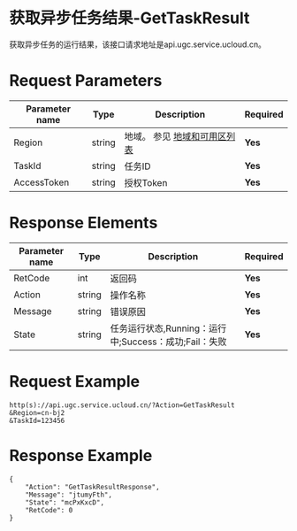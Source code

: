 # 获取异步任务结果-GetTaskResult

获取异步任务的运行结果，该接口请求地址是api.ugc.service.ucloud.cn。

# Request Parameters
|Parameter name|Type|Description|Required|
|---|---|---|---|
|Region|string|地域。 参见 [地域和可用区列表](api/summary/regionlist)|**Yes**|
|TaskId|string|任务ID	|**Yes**|
|AccessToken|string|授权Token	|**Yes**|

# Response Elements
|Parameter name|Type|Description|Required|
|---|---|---|---|
|RetCode|int|返回码|**Yes**|
|Action|string|操作名称|**Yes**|
|Message|string|错误原因|**Yes**|
|State|string|任务运行状态,Running：运行中;Success：成功;Fail：失败|**Yes**|

# Request Example
```
http(s)://api.ugc.service.ucloud.cn/?Action=GetTaskResult
&Region=cn-bj2
&TaskId=123456
```

# Response Example
```
{
    "Action": "GetTaskResultResponse", 
    "Message": "jtumyFth", 
    "State": "mcPxKxcD", 
    "RetCode": 0
}
```

